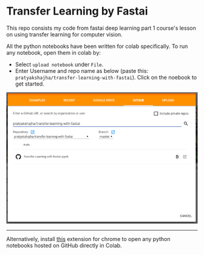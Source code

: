 # Transfer Learning by Fastai

This repo consists my code from fastai deep learning part 1 course's lesson on using transfer learning for computer vision. 

All the python notebooks have been written for colab specifically. To run any notebook, open them in colab by:

+ Select `upload notebook` under `File`.
+ Enter Username and repo name as below (paste this: `pratyakshajha/transfer-learning-with-fastai`). Click on the noebook to get started. 

 ![upload notebook](images/oc1.png)

---
Alternatively, install [this](https://chrome.google.com/webstore/detail/open-in-colab/iogfkhleblhcpcekbiedikdehleodpjo/related) extension for chrome to open any python notebooks hosted on GitHub directly in Colab.
